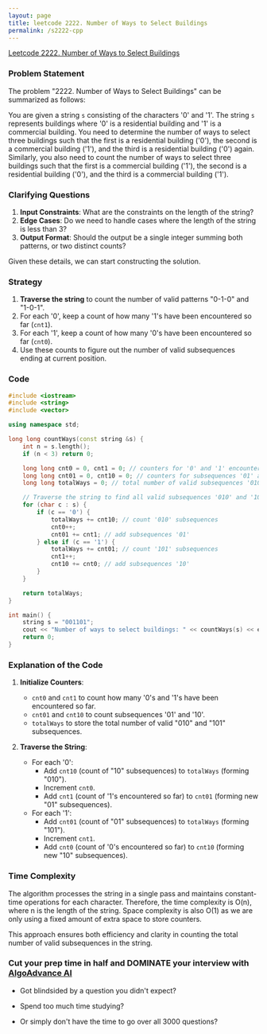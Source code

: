 ```yaml
---
layout: page
title: leetcode 2222. Number of Ways to Select Buildings
permalink: /s2222-cpp
---
```

[Leetcode 2222. Number of Ways to Select Buildings](https://algoadvance.github.io/algoadvance/l2222)
### Problem Statement

The problem "2222. Number of Ways to Select Buildings" can be summarized as follows:

You are given a string `s` consisting of the characters '0' and '1'. The string `s` represents buildings where '0' is a residential building and '1' is a commercial building. You need to determine the number of ways to select three buildings such that the first is a residential building ('0'), the second is a commercial building ('1'), and the third is a residential building ('0') again. Similarly, you also need to count the number of ways to select three buildings such that the first is a commercial building ('1'), the second is a residential building ('0'), and the third is a commercial building ('1').

### Clarifying Questions

1. **Input Constraints**: What are the constraints on the length of the string?
2. **Edge Cases**: Do we need to handle cases where the length of the string is less than 3?
3. **Output Format**: Should the output be a single integer summing both patterns, or two distinct counts?

Given these details, we can start constructing the solution.

### Strategy

1. **Traverse the string** to count the number of valid patterns "0-1-0" and "1-0-1".
2. For each '0', keep a count of how many '1's have been encountered so far (`cnt1`).
3. For each '1', keep a count of how many '0's have been encountered so far (`cnt0`).
4. Use these counts to figure out the number of valid subsequences ending at current position.

### Code

```cpp
#include <iostream>
#include <string>
#include <vector>

using namespace std;

long long countWays(const string &s) {
    int n = s.length();
    if (n < 3) return 0;

    long long cnt0 = 0, cnt1 = 0; // counters for '0' and '1' encountered so far
    long long cnt01 = 0, cnt10 = 0; // counters for subsequences '01' and '10'
    long long totalWays = 0; // total number of valid subsequences '010' and '101'

    // Traverse the string to find all valid subsequences '010' and '101'
    for (char c : s) {
        if (c == '0') {
            totalWays += cnt10; // count '010' subsequences
            cnt0++;
            cnt01 += cnt1; // add subsequences '01'
        } else if (c == '1') {
            totalWays += cnt01; // count '101' subsequences
            cnt1++;
            cnt10 += cnt0; // add subsequences '10'
        }
    }

    return totalWays;
}

int main() {
    string s = "001101";
    cout << "Number of ways to select buildings: " << countWays(s) << endl;
    return 0;
}
```

### Explanation of the Code

1. **Initialize Counters**:
   - `cnt0` and `cnt1` to count how many '0's and '1's have been encountered so far.
   - `cnt01` and `cnt10` to count subsequences '01' and '10'.
   - `totalWays` to store the total number of valid "010" and "101" subsequences.

2. **Traverse the String**:
   - For each '0': 
     - Add `cnt10` (count of "10" subsequences) to `totalWays` (forming "010").
     - Increment `cnt0`.
     - Add `cnt1` (count of '1's encountered so far) to `cnt01` (forming new "01" subsequences).
   - For each '1': 
     - Add `cnt01` (count of "01" subsequences) to `totalWays` (forming "101").
     - Increment `cnt1`.
     - Add `cnt0` (count of '0's encountered so far) to `cnt10` (forming new "10" subsequences).

### Time Complexity

The algorithm processes the string in a single pass and maintains constant-time operations for each character. Therefore, the time complexity is O(n), where n is the length of the string. Space complexity is also O(1) as we are only using a fixed amount of extra space to store counters.

This approach ensures both efficiency and clarity in counting the total number of valid subsequences in the string.


### Cut your prep time in half and DOMINATE your interview with [AlgoAdvance AI](https://algoAdvance.com)

- Got blindsided by a question you didn't expect?

- Spend too much time studying?

- Or simply don't have the time to go over all 3000 questions?

